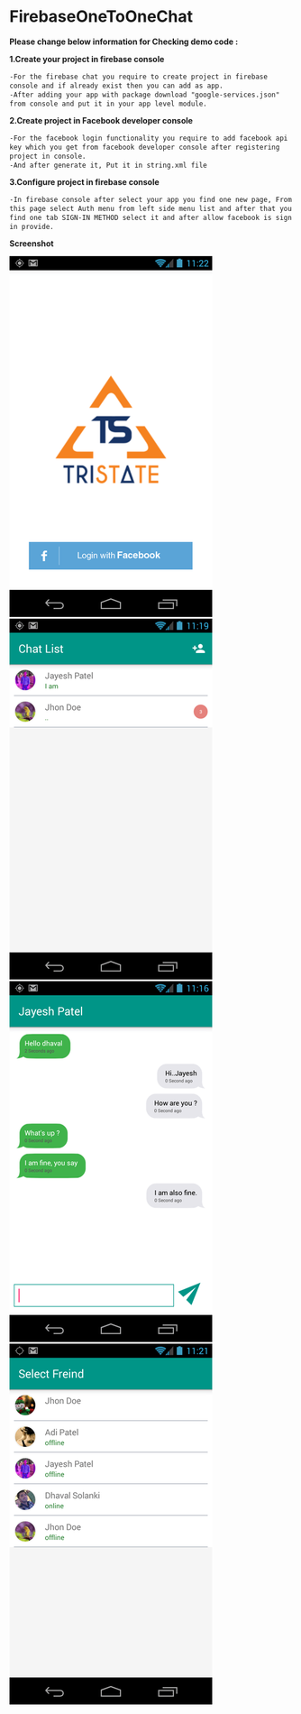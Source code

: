 # FirebaseOneToOneChat

**Please change below information for Checking demo code :**

**1.Create your project in firebase console**

	-For the firebase chat you require to create project in firebase console and if already exist then you can add as app.
	-After adding your app with package download "google-services.json" from console and put it in your app level module.
	
**2.Create project in Facebook developer console**

	-For the facebook login functionality you require to add facebook api key which you get from facebook developer console after registering project in console.
	-And after generate it, Put it in string.xml file 

**3.Configure project in firebase console**

	-In firebase console after select your app you find one new page, From this page select Auth menu from left side menu list and after that you find one tab SIGN-IN METHOD select it and after allow facebook is sign in provide.


**Screenshot**

![alt tag](https://github.com/TristateAndroid/FirebaseOneToOneChat/blob/master/device-2016-08-30-112236.png)
![alt tag](https://github.com/TristateAndroid/FirebaseOneToOneChat/blob/master/device-2016-08-30-111926.png)
![alt tag](https://github.com/TristateAndroid/FirebaseOneToOneChat/blob/master/device-2016-08-30-111640.png)
![alt tag](https://github.com/TristateAndroid/FirebaseOneToOneChat/blob/master/device-2016-08-30-112139.png)
